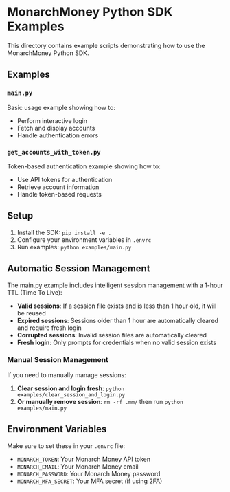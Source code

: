 # MonarchMoney Python SDK Examples

This directory contains example scripts demonstrating how to use the MonarchMoney Python SDK.

## Examples

### `main.py`
Basic usage example showing how to:
- Perform interactive login
- Fetch and display accounts
- Handle authentication errors

### `get_accounts_with_token.py`
Token-based authentication example showing how to:
- Use API tokens for authentication
- Retrieve account information
- Handle token-based requests

## Setup

1. Install the SDK: `pip install -e .`
2. Configure your environment variables in `.envrc`
3. Run examples: `python examples/main.py`

## Automatic Session Management

The main.py example includes intelligent session management with a 1-hour TTL (Time To Live):

- **Valid sessions**: If a session file exists and is less than 1 hour old, it will be reused
- **Expired sessions**: Sessions older than 1 hour are automatically cleared and require fresh login
- **Corrupted sessions**: Invalid session files are automatically cleared
- **Fresh login**: Only prompts for credentials when no valid session exists

### Manual Session Management

If you need to manually manage sessions:

1. **Clear session and login fresh**: `python examples/clear_session_and_login.py`
2. **Or manually remove session**: `rm -rf .mm/` then run `python examples/main.py`

## Environment Variables

Make sure to set these in your `.envrc` file:
- `MONARCH_TOKEN`: Your Monarch Money API token
- `MONARCH_EMAIL`: Your Monarch Money email
- `MONARCH_PASSWORD`: Your Monarch Money password
- `MONARCH_MFA_SECRET`: Your MFA secret (if using 2FA)
